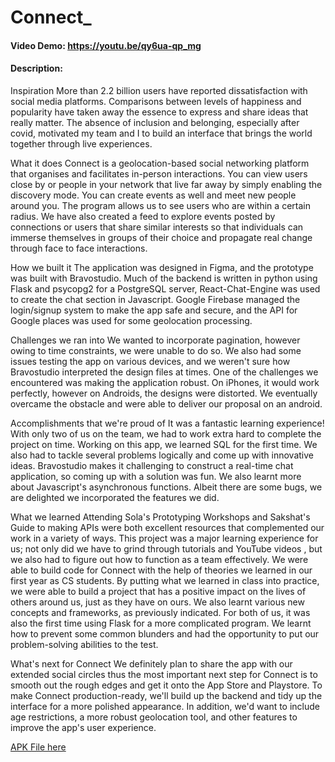 # Connect_

#### Video Demo:  <https://youtu.be/qy6ua-qp_mg>
  
  
#### Description:
  
Inspiration
More than 2.2 billion users have reported dissatisfaction with social media platforms. Comparisons between levels of happiness and popularity have taken away the essence to express and share ideas that really matter. The absence of inclusion and belonging, especially after covid, motivated my team and I to build an interface that brings the world together through live experiences.

What it does
Connect is a geolocation-based social networking platform that organises and facilitates in-person interactions. You can view users close by or people in your network that live far away by simply enabling the discovery mode. You can create events as well and meet new people around you. The program allows us to see users who are within a certain radius. We have also created a feed to explore events posted by connections or users that share similar interests so that individuals can immerse themselves in groups of their choice and propagate real change through face to face interactions.

How we built it
The application was designed in Figma, and the prototype was built with Bravostudio. Much of the backend is written in python using Flask and psycopg2 for a PostgreSQL server, React-Chat-Engine was used to create the chat section in Javascript. Google Firebase managed the login/signup system to make the app safe and secure, and the API for Google places was used for some geolocation processing.

Challenges we ran into
We wanted to incorporate pagination, however owing to time constraints, we were unable to do so. We also had some issues testing the app on various devices, and we weren't sure how Bravostudio interpreted the design files at times. One of the challenges we encountered was making the application robust. On iPhones, it would work perfectly, however on Androids, the designs were distorted. We eventually overcame the obstacle and were able to deliver our proposal on an android.

Accomplishments that we're proud of
It was a fantastic learning experience!  With only two of us on the team, we had to work extra hard to complete the project on time. Working on this app, we learned SQL for the first time. We also had to tackle several problems logically and come up with innovative ideas. Bravostudio makes it challenging to construct a real-time chat application, so coming up with a solution was fun. We also learnt more about Javascript's asynchronous functions. Albeit there are some bugs, we are delighted we incorporated the features we did.

What we learned
Attending Sola's Prototyping Workshops and Sakshat's Guide to making APIs were both excellent resources that complemented our work in a variety of ways. This project was a major learning experience for us; not only did we have to grind through tutorials and YouTube videos , but we also had to figure out how to function as a team effectively. We were able to build code for Connect with the help of theories we learned in our first year as CS students. By putting what we learned in class into practice, we were able to build a project that has a positive impact on the lives of others around us, just as they have on ours. We also learnt various new concepts and frameworks, as previously indicated. For both of us, it was also the first time using Flask for a more complicated program. We learnt how to prevent some common blunders and had the opportunity to put our problem-solving abilities to the test.

What's next for Connect
We definitely plan to share the app with our extended social circles thus the most important next step for Connect is to smooth out the rough edges and get it onto the App Store and Playstore. To make Connect production-ready, we'll build up the backend and tidy up the interface for a more polished appearance. In addition, we'd want to include age restrictions, a more robust geolocation tool, and other features to improve the app's user experience.

[APK File here](https://u10116659.ct.sendgrid.net/ls/click?upn=3xmvTAY21KaJKFw1lnlH6aCZG1GDSuS04aIzYB3USRjDvJrgAqVhoqGKpn5H0HzjvPWLMkXW-2BOPohF12j3cv9J6fTJMSYpamoPE-2BXO2d5Nw3um0ySW97YP1CcUfLc8XEAeSRYLMIbF2zjd1Y8-2Bxd1A-3D-3DN-yv_WRX5TkK5PuOvleLec3dnVCSQnX-2B0VFHP8VT2grZObiw9-2BkXCiamXmwlyLUJFYsfJbE1Ri-2FG1r2vkKRTopxljJJPC0OgyvkejDZ3KtJRFQjf-2BPMkf88AUEe0mEicml2SYf7w-2BDojpFvrQ8qOGLKBUoynDUt8lLnCdvnP9iw12vU7qWrSKC3rBGm-2F2zVBWXMLbMyf3QBxeDcL2bPuFGqRm6t8vFC5yVrwqOpQON5W-2FwGJO61HIWfKWQLgdsaIccm0rwiQP7-2FCzg5Jez6VgXc-2Fvrwi-2FZl5zDG-2FmEHelIomRuAw08MfOvnx0GkihpsS0xQ71EM3nSwC7emxigVESlEZmVMZI7hFcK8J2wNfAPkuHT-2BNKtIFthkUP2d-2BX6J3MBaeWEuwX-2FfKWldT3UvAuBhFleg-3D-3D)
